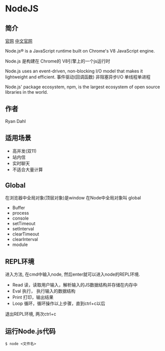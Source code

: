 # NodeJS

## 简介
[官网](https://nodejs.org/)
[中文官网](http://nodejs.cn/)

Node.js® is a JavaScript runtime built on Chrome's V8 JavaScript engine.

Node.js 是构建在 Chrome的 V8引擎上的一个js运行时

Node.js uses an event-driven, non-blocking I/O model that makes it lightweight and efficient. 
事件驱动(回调函数)
非阻塞异步I/O
单线程单进程

Node.js' package ecosystem, npm, is the largest ecosystem of open source libraries in the world.

## 作者
Ryan Dahl

## 适用场景

+ 高并发(双11)
+ 站内信
+ 实时聊天
+ 不适合大量计算

## Global

在浏览器中全局对象(顶层对象)是window
在Node中全局对象叫 global

+ Buffer
+ process
+ console
+ setTimeout
+ setInterval
+ clearTimeout
+ clearInterval
+ module

## REPL环境

进入方法, 在cmd中输入node, 然后enter就可以进入node的REPL环境.

+ Read  读，读取用户输入，解析输入的JS数据结构并存储在内存中
+ Eval  执行， 执行输入的数据结构
+ Print  打印，输出结果
+ Loop  循环，循环操作以上步骤，直到ctrl+c以后

退出REPL环境, 两次ctrl+c

## 运行Node.js代码

`$ node <文件名>`


